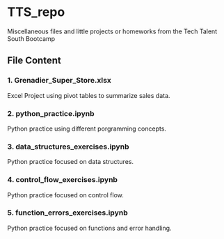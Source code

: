 # TTS_repo
Miscellaneous files and little projects or homeworks from the Tech Talent South Bootcamp

## File Content

### 1. Grenadier_Super_Store.xlsx
Excel Project using pivot tables to summarize sales data.

### 2. python_practice.ipynb
Python practice using different porgramming concepts.

### 3. data_structures_exercises.ipynb
Python practice focused on data structures.

### 4. control_flow_exercises.ipynb
Python practice focused on control flow.

### 5. function_errors_exercises.ipynb
Python practice focused on functions and error handling.
